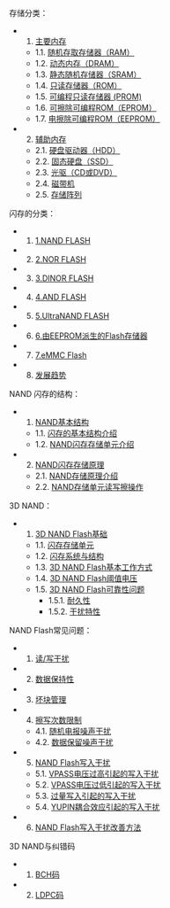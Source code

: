 存储分类：

* 1. [ 主要内存](#)
	* 1.1. [ 随机存取存储器（RAM）](#RAM)
	* 1.2. [ 动态内存（DRAM）](#DRAM)
	* 1.3. [ 静态随机存储器（SRAM）](#SRAM)
	* 1.4. [ 只读存储器（ROM）](#ROM)
	* 1.5. [ 可编程只读存储器 (PROM)](#PROM)
	* 1.6. [ 可擦除可编程ROM（EPROM）](#ROMEPROM)
	* 1.7. [ 电擦除可编程ROM（EEPROM）](#ROMEEPROM)
* 2. [ 辅助内存](#-1)
	* 2.1. [ 硬盘驱动器（HDD）](#HDD)
	* 2.2. [ 固态硬盘（SSD）](#SSD)
	* 2.3. [ 光驱（CD或DVD）](#CDDVD)
	* 2.4. [ 磁带机](#-1)
	* 2.5. [ 存储阵列](#-1)



闪存的分类：

* 1. [1.NAND FLASH](#NANDFLASH)
* 2. [2.NOR FLASH](#NORFLASH)
* 3. [3.DINOR FLASH](#DINORFLASH)
* 4. [4.AND FLASH](#ANDFLASH)
* 5. [5.UltraNAND FLASH](#UltraNANDFLASH)
* 6. [6.由EEPROM派生的Flash存储器](#EEPROMFlash)
* 7. [7.eMMC Flash](#eMMCFlash)
* 8. [发展趋势](#)

NAND 闪存的结构：

* 1. [NAND基本结构](#NAND)
	* 1.1. [闪存的基本结构介绍](#)
	* 1.2. [NAND闪存存储单元介绍](#NAND-1)
* 2. [NAND闪存存储原理](#NAND-1)
	* 2.1. [NAND存储原理介绍](#NAND-1)
	* 2.2. [NAND存储单元读写擦操作](#NAND-1)

3D NAND：

* 1. [3D NAND Flash基础](#DNANDFlash)
	* 1.1. [闪存存储单元](#)
	* 1.2. [闪存系统与结构](#-1)
	* 1.3. [3D NAND Flash基本工作方式](#DNANDFlash-1)
	* 1.4. [3D NAND Flash阈值电压](#DNANDFlash-1)
	* 1.5. [3D NAND Flash可靠性问题](#DNANDFlash-1)
		* 1.5.1. [耐久性](#-1)
		* 1.5.2. [干扰特性](#-1)


NAND Flash常见问题：

* 1. [读/写干扰](#)
* 2. [数据保持性](#-1)
* 3. [坏块管理](#-1)
* 4. [擦写次数限制](#-1)
    * 4.1. [随机电报噪声干扰](#-1)
    * 4.2. [数据保留噪声干扰](#-1)
* 5. [NAND Flash写入干扰](#NANDFlash)
    * 5.1. [VPASS电压过高引起的写入干扰](#VPASS)
    * 5.2. [VPASS电压过低引起的写入干扰](#VPASS-1)
    * 5.3. [过量写入引起的写入干扰](#-1)
    * 5.4. [YUPIN耦合效应引起的写入干扰](#YUPIN)
* 6. [NAND Flash写入干扰改善方法](#NANDFlash-1)

3D NAND与纠错码

* 1. [BCH码](#BCH)
* 2. [LDPC码](#LDPC)
